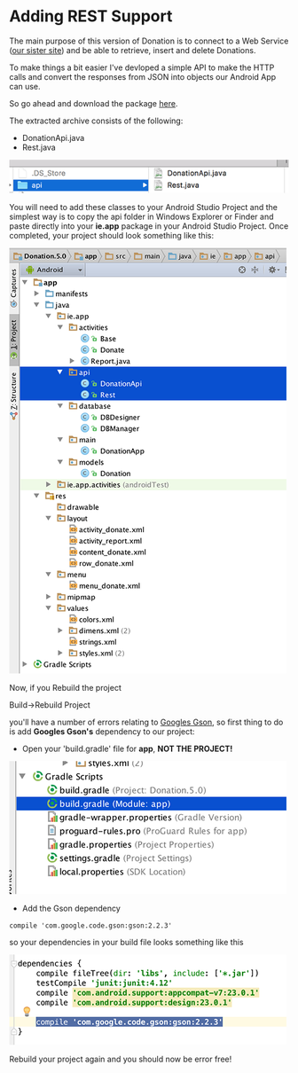 # Adding REST Support

The main purpose of this version of Donation is to connect to a Web Service ([our sister site](http://donationweb-4-0.herokuapp.com)) and be able to retrieve, insert and delete Donations.

To make things a bit easier I've devloped a simple API to make the HTTP calls and convert the responses from JSON into objects our Android App can use.

So go ahead and download the package [here](../archives/api.zip).

The extracted archive consists of the following:

* DonationApi.java
* Rest.java


![](../img/lab6s201.png)

You will need to add these classes to your Android Studio Project and the simplest way is to copy the api folder in Windows Explorer or Finder and paste directly into your <b>ie.app</b> package in your Android Studio Project. Once completed, your project should look something like this:

![](../img/lab6s202.png)

Now, if you Rebuild the project

Build->Rebuild Project

you'll have a number of errors relating to [Googles Gson](https://sites.google.com/site/gson/gson-user-guide), so first thing to do is add <b> Googles Gson's</b> dependency to our project:

- Open your 'build.gradle' file for <b>app</b>, <b>NOT THE PROJECT!</b>

![](../img/lab6s203.png)

- Add the Gson dependency

~~~xml
compile 'com.google.code.gson:gson:2.2.3'
~~~

so your dependencies in your build file looks something like this

![](../img/lab6s204.png)

Rebuild your project again and you should now be error free!

